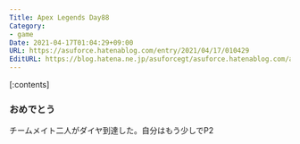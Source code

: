 ```yaml
---
Title: Apex Legends Day88
Category:
- game
Date: 2021-04-17T01:04:29+09:00
URL: https://asuforce.hatenablog.com/entry/2021/04/17/010429
EditURL: https://blog.hatena.ne.jp/asuforcegt/asuforce.hatenablog.com/atom/entry/26006613716972075
---
```


[:contents]

### おめでとう

チームメイト二人がダイヤ到達した。自分はもう少しでP2

